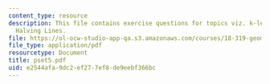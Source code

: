 ```yaml
---
content_type: resource
description: This file contains exercise questions for topics viz. k-levels, k-sets,
  Halving Lines.
file: https://ol-ocw-studio-app-qa.s3.amazonaws.com/courses/18-319-geometric-combinatorics-fall-2005/e2544afa9dc2ef277ef8de9eebf366bc_pset5.pdf
file_type: application/pdf
resourcetype: Document
title: pset5.pdf
uid: e2544afa-9dc2-ef27-7ef8-de9eebf366bc
---
```

